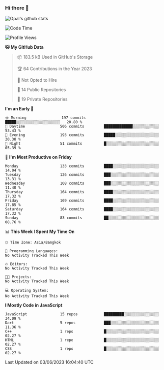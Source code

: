 ### Hi there 👋

![Opal's github stats](https://github-readme-stats.vercel.app/api?username=coolkidneversleep&count_private=true&show_icons=true&theme=radical)


<!--START_SECTION:waka-->
![Code Time](http://img.shields.io/badge/Code%20Time-64%20hrs%2038%20mins-blue)

![Profile Views](http://img.shields.io/badge/Profile%20Views-6-blue)

**🐱 My GitHub Data** 

> 📦 183.5 kB Used in GitHub's Storage 
 > 
> 🏆 64 Contributions in the Year 2023
 > 
> 🚫 Not Opted to Hire
 > 
> 📜 14 Public Repositories 
 > 
> 🔑 19 Private Repositories 
 > 
**I'm an Early 🐤** 

```text
🌞 Morning                197 commits         █████░░░░░░░░░░░░░░░░░░░░   20.80 % 
🌆 Daytime                506 commits         █████████████░░░░░░░░░░░░   53.43 % 
🌃 Evening                193 commits         █████░░░░░░░░░░░░░░░░░░░░   20.38 % 
🌙 Night                  51 commits          █░░░░░░░░░░░░░░░░░░░░░░░░   05.39 % 
```
📅 **I'm Most Productive on Friday** 

```text
Monday                   133 commits         ████░░░░░░░░░░░░░░░░░░░░░   14.04 % 
Tuesday                  126 commits         ███░░░░░░░░░░░░░░░░░░░░░░   13.31 % 
Wednesday                108 commits         ███░░░░░░░░░░░░░░░░░░░░░░   11.40 % 
Thursday                 164 commits         ████░░░░░░░░░░░░░░░░░░░░░   17.32 % 
Friday                   169 commits         ████░░░░░░░░░░░░░░░░░░░░░   17.85 % 
Saturday                 164 commits         ████░░░░░░░░░░░░░░░░░░░░░   17.32 % 
Sunday                   83 commits          ██░░░░░░░░░░░░░░░░░░░░░░░   08.76 % 
```


📊 **This Week I Spent My Time On** 

```text
🕑︎ Time Zone: Asia/Bangkok

💬 Programming Languages: 
No Activity Tracked This Week

🔥 Editors: 
No Activity Tracked This Week

🐱‍💻 Projects: 
No Activity Tracked This Week

💻 Operating System: 
No Activity Tracked This Week
```

**I Mostly Code in JavaScript** 

```text
JavaScript               15 repos            █████████░░░░░░░░░░░░░░░░   34.09 % 
Dart                     5 repos             ███░░░░░░░░░░░░░░░░░░░░░░   11.36 % 
C++                      1 repo              █░░░░░░░░░░░░░░░░░░░░░░░░   02.27 % 
HTML                     1 repo              █░░░░░░░░░░░░░░░░░░░░░░░░   02.27 % 
CSS                      1 repo              █░░░░░░░░░░░░░░░░░░░░░░░░   02.27 % 
```




 Last Updated on 03/06/2023 16:04:40 UTC
<!--END_SECTION:waka-->
